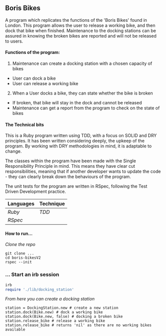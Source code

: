 ## Boris Bikes

A program which replicates the functions of the 'Boris Bikes'  found in London.
This program allows the user to release a working bike, and then dock that bike when finished. Maintenance to the docking stations can be assured in knowing the broken bikes are reported and will not be released to users.

#### Functions of the program:

1. Maintenance can create a docking station with a chosen capacity of bikes
  - User can dock a bike
  - User can release a working bike
2. When a User docks a bike, they can state whether the bike is broken
  - If broken, that bike will stay in the dock and cannot be released
  - Maintenance can get a report from the program to check on the state of bikes


#### The Technical bits

This is a Ruby program written using TDD, with a focus on SOLID and DRY principles.
It has been written considering deeply, the upkeep of the program. By working with DRY methodologies in mind, it is adaptable to change.

The classes within the program have been made with the Single Responsibility Principle in mind. This means they have clear cut responsibilities, meaning that if another developer wants to update the code - they can clearly break down the behaviours of the program.

The unit tests for the program are written in RSpec, following the Test Driven Development practice.


| **Languages**  | **Technique** |
| ------------- | ------------- |
| *Ruby*  | *TDD*  |
| *RSpec* |      |


#### How to run...

*_Clone the repo_*

```
git clone ...
cd boris-bikesV2
rspec --init
```

### ... Start an irb session

```ruby
irb
require './lib/docking_station'
```

*_From here you can create a docking station_*

```
station = DockingStation.new # create a new station
station.dock(Bike.new) # dock a working bike
station.dock(Bike.new, false) # docking a broken bike
station.release_bike # release a working bike
station.release_bike # returns 'nil' as there are no working bikes available
```
